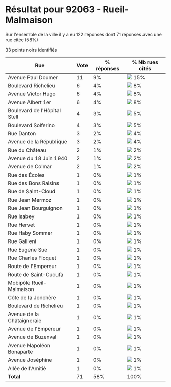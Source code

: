 # Résultat pour 92063 - Rueil-Malmaison

Sur l'ensemble de la ville il y a eu 122 réponses dont 71 réponses avec une rue citée (58%)

33 points noirs identifiés

| Rue | Vote | % réponses | % Nb rues cités|
|-----|------|------------|----------------|
| Avenue Paul Doumer | 11 | 9% | <img src="../../img/bar_15.gif" />&nbsp;15%|
| Boulevard Richelieu | 6 | 4% | <img src="../../img/bar_8.gif" />&nbsp;8%|
| Avenue Victor Hugo | 6 | 4% | <img src="../../img/bar_8.gif" />&nbsp;8%|
| Avenue Albert 1er | 6 | 4% | <img src="../../img/bar_8.gif" />&nbsp;8%|
| Boulevard de l'Hôpital Stell | 4 | 3% | <img src="../../img/bar_5.gif" />&nbsp;5%|
| Boulevard Solferino | 4 | 3% | <img src="../../img/bar_5.gif" />&nbsp;5%|
| Rue Danton | 3 | 2% | <img src="../../img/bar_4.gif" />&nbsp;4%|
| Avenue de la République | 3 | 2% | <img src="../../img/bar_4.gif" />&nbsp;4%|
| Rue du Château | 2 | 1% | <img src="../../img/bar_2.gif" />&nbsp;2%|
| Avenue du 18 Juin 1940 | 2 | 1% | <img src="../../img/bar_2.gif" />&nbsp;2%|
| Avenue de Colmar | 2 | 1% | <img src="../../img/bar_2.gif" />&nbsp;2%|
| Rue des Écoles | 1 | 0% | <img src="../../img/bar_1.gif" />&nbsp;1%|
| Rue des Bons Raisins | 1 | 0% | <img src="../../img/bar_1.gif" />&nbsp;1%|
| Rue de Saint-Cloud | 1 | 0% | <img src="../../img/bar_1.gif" />&nbsp;1%|
| Rue Jean Mermoz | 1 | 0% | <img src="../../img/bar_1.gif" />&nbsp;1%|
| Rue Jean Bourguignon | 1 | 0% | <img src="../../img/bar_1.gif" />&nbsp;1%|
| Rue Isabey | 1 | 0% | <img src="../../img/bar_1.gif" />&nbsp;1%|
| Rue Hervet | 1 | 0% | <img src="../../img/bar_1.gif" />&nbsp;1%|
| Rue Haby Sommer | 1 | 0% | <img src="../../img/bar_1.gif" />&nbsp;1%|
| Rue Gallieni | 1 | 0% | <img src="../../img/bar_1.gif" />&nbsp;1%|
| Rue Eugene Sue | 1 | 0% | <img src="../../img/bar_1.gif" />&nbsp;1%|
| Rue Charles Floquet | 1 | 0% | <img src="../../img/bar_1.gif" />&nbsp;1%|
| Route de l'Empereur | 1 | 0% | <img src="../../img/bar_1.gif" />&nbsp;1%|
| Route de Saint-Cucufa | 1 | 0% | <img src="../../img/bar_1.gif" />&nbsp;1%|
| Mobipôle Rueil-Malmaison | 1 | 0% | <img src="../../img/bar_1.gif" />&nbsp;1%|
| Côte de la Jonchère | 1 | 0% | <img src="../../img/bar_1.gif" />&nbsp;1%|
| Boulevard de Richelieu | 1 | 0% | <img src="../../img/bar_1.gif" />&nbsp;1%|
| Avenue de la Châtaigneraie | 1 | 0% | <img src="../../img/bar_1.gif" />&nbsp;1%|
| Avenue de l'Empereur | 1 | 0% | <img src="../../img/bar_1.gif" />&nbsp;1%|
| Avenue de Buzenval | 1 | 0% | <img src="../../img/bar_1.gif" />&nbsp;1%|
| Avenue Napoléon Bonaparte | 1 | 0% | <img src="../../img/bar_1.gif" />&nbsp;1%|
| Avenue Joséphine | 1 | 0% | <img src="../../img/bar_1.gif" />&nbsp;1%|
| Allée de l'Amitié | 1 | 0% | <img src="../../img/bar_1.gif" />&nbsp;1%|
| **Total** | 71 | 58% | 100%|
